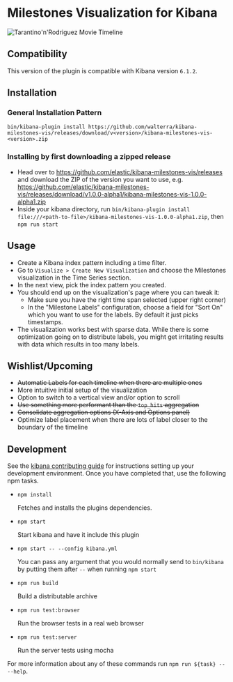 # Milestones Visualization for Kibana

![Tarantino'n'Rodriguez Movie Timeline](resources/tarantino-rodriguez-movies.png)

## Compatibility

This version of the plugin is compatible with Kibana version `6.1.2`.

## Installation

### General Installation Pattern

```
bin/kibana-plugin install https://github.com/walterra/kibana-milestones-vis/releases/download/v<version>/kibana-milestones-vis-<version>.zip
```

### Installing by first downloading a zipped release

- Head over to https://github.com/elastic/kibana-milestones-vis/releases and download the ZIP of the version you want to use, e.g. https://github.com/elastic/kibana-milestones-vis/releases/download/v1.0.0-alpha1/kibana-milestones-vis-1.0.0-alpha1.zip
- Inside your kibana directory, run `bin/kibana-plugin install file:///<path-to-file>/kibana-milestones-vis-1.0.0-alpha1.zip`, then `npm run start`

## Usage

- Create a Kibana index pattern including a time filter.
- Go to `Visualize > Create New Visualization` and choose the Milestones visualization in the Time Series section.
- In the next view, pick the index pattern you created.
- You should end up on the visualization's page where you can tweak it:
  - Make sure you have the right time span selected (upper right corner)
  - In the "Milestone Labels" configuration, choose a field for "Sort On" which you want to use for the labels. By default it just picks timestamps.
- The visualization works best with sparse data. While there is some optimization going on to distribute labels, you might get irritating results with data which results in too many labels.

## Wishlist/Upcoming

- ~~Automatic Labels for each timeline when there are multiple ones~~
- More intuitive initial setup of the visualization
- Option to switch to a vertical view and/or option to scroll
- ~~Use something more performant than the `top_hits` aggregation~~
- ~~Consolidate aggregation options (X-Axis and Options panel)~~
- Optimize label placement when there are lots of label closer to the boundary of the timeline

## Development

See the [kibana contributing guide](https://github.com/elastic/kibana/blob/master/CONTRIBUTING.md) for instructions setting up your development environment. Once you have completed that, use the following npm tasks.

  - `npm install`

    Fetches and installs the plugins dependencies.

  - `npm start`

    Start kibana and have it include this plugin

  - `npm start -- --config kibana.yml`

    You can pass any argument that you would normally send to `bin/kibana` by putting them after `--` when running `npm start`

  - `npm run build`

    Build a distributable archive

  - `npm run test:browser`

    Run the browser tests in a real web browser

  - `npm run test:server`

    Run the server tests using mocha

For more information about any of these commands run `npm run ${task} -- --help`.
